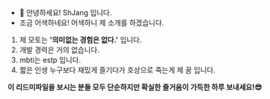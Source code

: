 - 👋 안녕하세요! ShJang 입니다.
- 조금 어색하네요! 어색하니 제 소개를 하겠습니다.
  
  
1. 제 모토는 **'의미없는 경험은 없다.'** 입니다.
2. 개발 경력은 거의 없습니다.
3.  mbti는 estp 입니다.
4.  짧은 인생 누구보다 재밌게 즐기다가 호상으로 죽는게 제 꿈 입니다.
   

 **이 리드미파일을 보시는 분들 모두 단순하지만 확실한 즐거움이 가득한 하루 보내세요!😎**

<!---
ShJang32/ShJang32 is a ✨ special ✨ repository because its `README.md` (this file) appears on your GitHub profile.
You can click the Preview link to take a look at your changes.
--->
